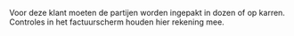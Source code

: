 Voor deze klant moeten de partijen worden ingepakt in dozen of op karren. Controles in het factuurscherm houden hier rekening mee.